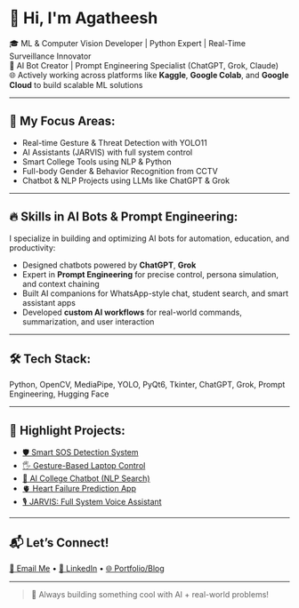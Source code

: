 # 👋 Hi, I'm Agatheesh

🎓 ML & Computer Vision Developer | Python Expert | Real-Time Surveillance Innovator  
🤖 AI Bot Creator | Prompt Engineering Specialist (ChatGPT, Grok, Claude)  
🌐 Actively working across platforms like **Kaggle**, **Google Colab**, and **Google Cloud** to build scalable ML solutions


---

## 🧠 My Focus Areas:
- Real-time Gesture & Threat Detection with YOLO11
- AI Assistants (JARVIS) with full system control
- Smart College Tools using NLP & Python
- Full-body Gender & Behavior Recognition from CCTV
- Chatbot & NLP Projects using LLMs like ChatGPT & Grok

---

## 🔥 Skills in AI Bots & Prompt Engineering:
I specialize in building and optimizing AI bots for automation, education, and productivity:
- Designed chatbots powered by **ChatGPT**, **Grok**
- Expert in **Prompt Engineering** for precise control, persona simulation, and context chaining  
- Built AI companions for WhatsApp-style chat, student search, and smart assistant apps  
- Developed **custom AI workflows** for real-world commands, summarization, and user interaction

---

## 🛠️ Tech Stack:
Python, OpenCV, MediaPipe, YOLO, PyQt6, Tkinter,
ChatGPT, Grok, Prompt Engineering, Hugging Face

---

## 💼 Highlight Projects:
- [🛡️ Smart SOS Detection System](#)  
- [🖐️ Gesture-Based Laptop Control](#)  
- [🧠 AI College Chatbot (NLP Search)](#)  
- [🫀 Heart Failure Prediction App](#)  
- [🎙️ JARVIS: Full System Voice Assistant](#)  

---

## 📬 Let’s Connect!
[📧 Email Me](mailto:your@email.com) • [💼 LinkedIn](https://linkedin.com/in/yourprofile) • [🌐 Portfolio/Blog](#)

---

> 🚀 Always building something cool with AI + real-world problems!
